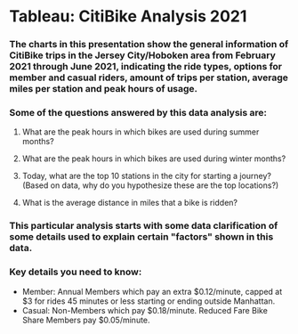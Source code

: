 # Tableau: CitiBike Analysis 2021

### The charts in this presentation show the general information of CitiBike trips in the Jersey City/Hoboken area from February 2021 through June 2021, indicating the ride types, options for member and casual riders, amount of trips per station, average miles per station and peak hours of usage.

### Some of the questions answered by this data analysis are:
1. What are the peak hours in which bikes are used during summer months?

2. What are the peak hours in which bikes are used during winter months?

3. Today, what are the top 10 stations in the city for starting a journey? (Based on data, why do you hypothesize these are the top locations?)

4. What is the average distance in miles that a bike is ridden?

### This particular analysis starts with some data clarification of some details used to explain certain "factors" shown in this data.
### Key details you need to know:
- Member: Annual Members which pay an extra $0.12/minute, capped at $3 for rides 45 minutes or less starting or ending outside Manhattan.
- Casual: Non-Members which pay $0.18/minute. Reduced Fare Bike Share Members pay $0.05/minute.
